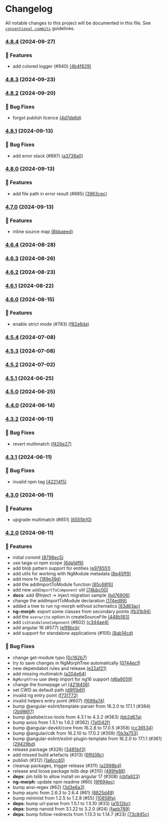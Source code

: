 # Changelog

All notable changes to this project will be documented in this file. See
[`conventional commits`](https://www.conventionalcommits.org/) guidelines.

### [4.8.4](https://github.com/taiga-family/ng-morph/compare/v4.8.3...v4.8.4) (2024-09-27)

### 🚀 Features

- add colored logger (#940)
  [(4b4f829)](https://github.com/taiga-family/ng-morph/commit/4b4f829cbbc4c3e46ef29ae511f7ffd7c9dc4902)

### [4.8.3](https://github.com/taiga-family/ng-morph/compare/v4.8.2...v4.8.3) (2024-09-23)

### [4.8.2](https://github.com/taiga-family/ng-morph/compare/v4.8.1...v4.8.2) (2024-09-20)

### 🐞 Bug Fixes

- forgot publish licence
  [(4d7de6d)](https://github.com/taiga-family/ng-morph/commit/4d7de6dd0409b41d955b99372f14198f4a5b7d19)

### [4.8.1](https://github.com/taiga-family/ng-morph/compare/v4.8.0...v4.8.1) (2024-09-13)

### 🐞 Bug Fixes

- add error stack (#887)
  [(a3738a0)](https://github.com/taiga-family/ng-morph/commit/a3738a066b9a7e4fdc70d1215578a67b4c16e798)

### [4.8.0](https://github.com/taiga-family/ng-morph/compare/v4.7.0...v4.8.0) (2024-09-13)

### 🚀 Features

- add file path in error result (#885)
  [(3963cec)](https://github.com/taiga-family/ng-morph/commit/3963cecfbe09ddd83df94303c5fb3cd717efeffc)

### [4.7.0](https://github.com/taiga-family/ng-morph/compare/v4.6.4...v4.7.0) (2024-09-13)

### 🚀 Features

- inline source map
  [(8bbaeed)](https://github.com/taiga-family/ng-morph/commit/8bbaeedf1a9d9fc538f2ce7eb591f6e4b78dbcdd)

### [4.6.4](https://github.com/taiga-family/ng-morph/compare/v4.6.3...v4.6.4) (2024-08-28)

### [4.6.3](https://github.com/taiga-family/ng-morph/compare/v4.6.2...v4.6.3) (2024-08-26)

### [4.6.2](https://github.com/taiga-family/ng-morph/compare/v4.6.1...v4.6.2) (2024-08-23)

### [4.6.1](https://github.com/taiga-family/ng-morph/compare/v4.6.0...v4.6.1) (2024-08-22)

### [4.6.0](https://github.com/taiga-family/ng-morph/compare/v4.5.4...v4.6.0) (2024-08-15)

### 🚀 Features

- enable strict mode (#783)
  [(f82a6da)](https://github.com/taiga-family/ng-morph/commit/f82a6da68f924b485893f23cf4e07fcbf68d140a)

### [4.5.4](https://github.com/taiga-family/ng-morph/compare/v4.5.3...v4.5.4) (2024-07-08)

### [4.5.3](https://github.com/taiga-family/ng-morph/compare/v4.5.2...v4.5.3) (2024-07-08)

### [4.5.2](https://github.com/taiga-family/ng-morph/compare/v4.5.1...v4.5.2) (2024-07-02)

### [4.5.1](https://github.com/taiga-family/ng-morph/compare/v4.5.0...v4.5.1) (2024-06-25)

### [4.5.0](https://github.com/taiga-family/ng-morph/compare/v4.4.0...v4.5.0) (2024-06-25)

### [4.4.0](https://github.com/taiga-family/ng-morph/compare/v4.3.2...v4.4.0) (2024-06-14)

### [4.3.2](https://github.com/taiga-family/ng-morph/compare/v4.3.1...v4.3.2) (2024-06-11)

### 🐞 Bug Fixes

- revert multimatch
  [(f426e27)](https://github.com/taiga-family/ng-morph/commit/f426e27c89f568655d3b4cbd03eb3127eea95c10)

### [4.3.1](https://github.com/taiga-family/ng-morph/compare/v4.3.0...v4.3.1) (2024-06-11)

### 🐞 Bug Fixes

- invalid npm tag [(42214f5)](https://github.com/taiga-family/ng-morph/commit/42214f57bf342a457576f076263ab96382c85196)

### [4.3.0](https://github.com/taiga-family/ng-morph/compare/v4.2.0...v4.3.0) (2024-06-11)

### 🚀 Features

- upgrade multimatch (#651)
  [(6555b10)](https://github.com/taiga-family/ng-morph/commit/6555b1014922b152b35d19dd8a37cf9501866ae4)

### [4.2.0]() (2024-06-11)

### 🚀 Features

- initial commit [(8798ec5)](https://github.com/taiga-family/ng-morph/commit/8798ec5b433a133be1c7656a816a5bbe10cdf464)
- use taiga-ui npm scope
  [(6da1df9)](https://github.com/taiga-family/ng-morph/commit/6da1df9731544b7e8ec54b7f143d1bc0587ae536)
- add blob pattern support for entities
  [(e978551)](https://github.com/taiga-family/ng-morph/commit/e9785515ad913725a9fd660f3e66752d03e5bf56)
- add utils for working with NgModule metadata
  [(8e45ff9)](https://github.com/taiga-family/ng-morph/commit/8e45ff9c640c2568d8e3a7242a35f9b091689895)
- add more fn [(189e39d)](https://github.com/taiga-family/ng-morph/commit/189e39de099ba2350cc36e97d448f1cfe44ca13c)
- add the addImportToModule function
  [(65c68f6)](https://github.com/taiga-family/ng-morph/commit/65c68f60bbb7cebce185a99c9632b388c08ba901)
- add new `addImportToComponent` util
  [(74bbc00)](https://github.com/taiga-family/ng-morph/commit/74bbc00a7f446a9eff6ac041b63a9c045e2e278d)
- **docs**: add @Inject -&gt; inject migration sample
  [(bd76806)](https://github.com/taiga-family/ng-morph/commit/bd768067cf1eba6641c849b251089770fbed12da)
- change the addImportToModule declaration
  [(174ed99)](https://github.com/taiga-family/ng-morph/commit/174ed994c9a1a2b6839f526b38528e877e51fa43)
- added a tree to run ng-morph without schematics
  [(83d83ac)](https://github.com/taiga-family/ng-morph/commit/83d83accb6ac78b63094a9a7567ef5e9cf4148b2)
- **ng-morph**: export some classes from secondary points
  [(fb31b94)](https://github.com/taiga-family/ng-morph/commit/fb31b9458a154c6f0adda495172e8518012fd202)
- add the `overwrite` option in createSourceFile
  [(448b183)](https://github.com/taiga-family/ng-morph/commit/448b1836b62f60ab46cb54f836f27571379819d3)
- add `isStandaloneComponent` (#602)
  [(c344ae4)](https://github.com/taiga-family/ng-morph/commit/c344ae4cea6966c122ae5a52f4581f90f6fd120b)
- add angular 16 (#577)
  [(e1f8bcb)](https://github.com/taiga-family/ng-morph/commit/e1f8bcb7e2628ec7be59de89d6fc339d6ff1de2c)
- add support for standalone applications (#105)
  [(8ab14cd)](https://github.com/taiga-family/ng-morph/commit/8ab14cda2ae88f315c2d37006951ea923a909018)

### 🐞 Bug Fixes

- change get-module typo
  [(0c162b7)](https://github.com/taiga-family/ng-morph/commit/0c162b7c8ff7d3a9e2560def83a8f05dd1132818)
- try to save changes in NgMorphTree automatically
  [(0744ec1)](https://github.com/taiga-family/ng-morph/commit/0744ec1ffd9cc5c884bad4051bdc3869ba22553c)
- new dependabot rules and release
  [(e22af21)](https://github.com/taiga-family/ng-morph/commit/e22af21e109b9220a92da8df95f71582b24a06b5)
- add missing multimatch
  [(a204e64)](https://github.com/taiga-family/ng-morph/commit/a204e64145401310ba2820692421a6d25d6400a1)
- `NgMorphTree` use deep import for ng16 support
  [(d6a9059)](https://github.com/taiga-family/ng-morph/commit/d6a9059738a4ee102e65239191312e87d4b763b9)
- change the homepage url
  [(4218456)](https://github.com/taiga-family/ng-morph/commit/421845600a321bcd84eb93f157ed4c3e1462139a)
- set CWD as default path
  [(d9f0b6f)](https://github.com/taiga-family/ng-morph/commit/d9f0b6f1d98a6e7c0638c1ffa35c4798f39676b2)
- invalid ng entry point
  [(f731772)](https://github.com/taiga-family/ng-morph/commit/f731772ee2ed0adfaaa0621cce9225620c89bdaf)
- invalid helpers entry point (#607)
  [(f699a74)](https://github.com/taiga-family/ng-morph/commit/f699a748e2f270994fd5b8ec1f10139631fcd3cd)
- bump @angular-eslint/template-parser from 16.2.0 to 17.1.1 (#384)
  [(2b986f7)](https://github.com/taiga-family/ng-morph/commit/2b986f71d3e0e0e58056d50375a633a379186854)
- bump @adobe/css-tools from 4.3.1 to 4.3.2 (#363)
  [(bb2d67a)](https://github.com/taiga-family/ng-morph/commit/bb2d67a2b5cf74c43673494c4dac9f31b5aa0d0e)
- bump axios from 1.5.1 to 1.6.2 (#362)
  [(7a1042f)](https://github.com/taiga-family/ng-morph/commit/7a1042f68ed1672282e4188ec55c01c45fc01c29)
- bump @angular-devkit/core from 16.2.8 to 17.0.5 (#358)
  [(cc36534)](https://github.com/taiga-family/ng-morph/commit/cc36534f6cb0ab253f6dec77dd21d48dd4519d2e)
- bump @angular/cdk from 16.2.10 to 17.0.2 (#359)
  [(5b3a753)](https://github.com/taiga-family/ng-morph/commit/5b3a753cbbe4080fd13e88ae1c0f3e68f7988945)
- bump @angular-eslint/eslint-plugin-template from 16.2.0 to 17.1.1 (#361)
  [(29429bd)](https://github.com/taiga-family/ng-morph/commit/29429bd00c39e49cdc6fe84505ac91aa7aec356a)
- release package (#326)
  [(3485bf3)](https://github.com/taiga-family/ng-morph/commit/3485bf3055ead175bd8ef66d2d45c0b870d035cb)
- add missed build artefacts (#313)
  [(6ffd38c)](https://github.com/taiga-family/ng-morph/commit/6ffd38c6b0413b0f74d0ded93d4f1d7ba6639a48)
- publish (#312) [(1a6ccd0)](https://github.com/taiga-family/ng-morph/commit/1a6ccd09891c1742394e7ce074a9f74f2e9949b3)
- cleanup packages, trigger release (#311)
  [(a2998b4)](https://github.com/taiga-family/ng-morph/commit/a2998b467082399f209b11e137f451a2df7c0314)
- release and loose package tslib dep (#310)
  [(499fe88)](https://github.com/taiga-family/ng-morph/commit/499fe88c6eb0d0242979f4cf2f51fd9f7f8ab544)
- **deps**: pin tslib to allow install on angular 17 (#308)
  [(cbfa923)](https://github.com/taiga-family/ng-morph/commit/cbfa92391eefeaf6d3b60c3adbf8d62e200f7e35)
- **ng-morph**: update npm readme (#60)
  [(9f694ec)](https://github.com/taiga-family/ng-morph/commit/9f694ecfc5ba16ccd71c39a956458feef158fe5d)
- bump ansi-regex (#62)
  [(3d3e6a3)](https://github.com/taiga-family/ng-morph/commit/3d3e6a3b07d6edd87f909423b2b8381fb19f1e38)
- bump async from 2.6.3 to 2.6.4 (#61)
  [(8825d49)](https://github.com/taiga-family/ng-morph/commit/8825d4911cdb65f2cc7bedb03da7f0a70ee17f19)
- bump minimist from 1.2.5 to 1.2.8 (#55)
  [(10858fa)](https://github.com/taiga-family/ng-morph/commit/10858fa13a0f959930aae04020fbc375b4f3f88f)
- **deps**: bump url-parse from 1.5.1 to 1.5.10 (#33)
  [(a1512bc)](https://github.com/taiga-family/ng-morph/commit/a1512bca3b6dff0defc8ec67c3e743a704a7e2dd)
- **deps**: bump nanoid from 3.1.22 to 3.2.0 (#24)
  [(faeb789)](https://github.com/taiga-family/ng-morph/commit/faeb7894c01e1e6e463b76024e837a4d465cbdb6)
- **deps**: bump follow-redirects from 1.13.3 to 1.14.7 (#23)
  [(73c845c)](https://github.com/taiga-family/ng-morph/commit/73c845c97dad289f8ad7ef394c7d4504de1eb25b)
